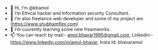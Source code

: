 - 👋 Hi, I’m @kbamol
- 👀 I’m Ethical hacker and Information security Consultant. 
- 🌱 I’m also freelance web developer and some of my project are (https://www.shubhamflex.com)
- 💞️ I’m cuurently learning some new freamworks.
- 📫 You can reach by mail:- amol.bhavar1995@gmail.com, Linkedin:-https://www.linkedin.com/in/amol-bhavar, Insta Id: bhavaramol
 

<!---
kbamol/kbamol is a ✨ special ✨ repository because its `README.md` (this file) appears on your GitHub profile.
You can click the Preview link to take a look at your changes.
--->
